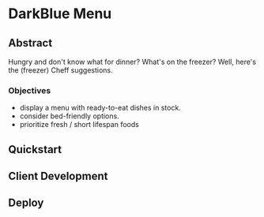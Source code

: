 # DarkBlue Menu

## Abstract

Hungry and don't know what for dinner? What's on the freezer? Well, here's the (freezer) Cheff suggestions.

### Objectives

- display a menu with ready-to-eat dishes in stock.
- consider bed-friendly options.
- prioritize fresh / short lifespan foods

## Quickstart

## Client Development

## Deploy


